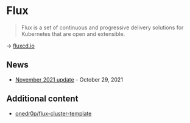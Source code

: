# Flux

> Flux is a set of continuous and progressive delivery solutions for Kubernetes that are open and extensible.

→ [fluxcd.io](https://fluxcd.io/)

## News

* [November 2021 update](https://fluxcd.io/blog/2021/11/november-2021-update/) - October 29, 2021

## Additional content

* [onedr0p/flux-cluster-template](https://github.com/onedr0p/flux-cluster-template)
